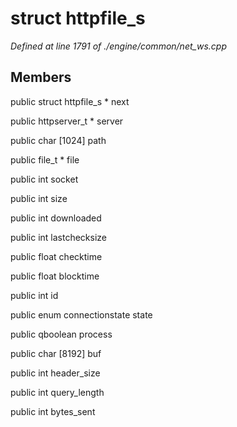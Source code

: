 # struct httpfile_s

*Defined at line 1791 of ./engine/common/net_ws.cpp*

## Members

public struct httpfile_s * next

public httpserver_t * server

public char [1024] path

public file_t * file

public int socket

public int size

public int downloaded

public int lastchecksize

public float checktime

public float blocktime

public int id

public enum connectionstate state

public qboolean process

public char [8192] buf

public int header_size

public int query_length

public int bytes_sent



